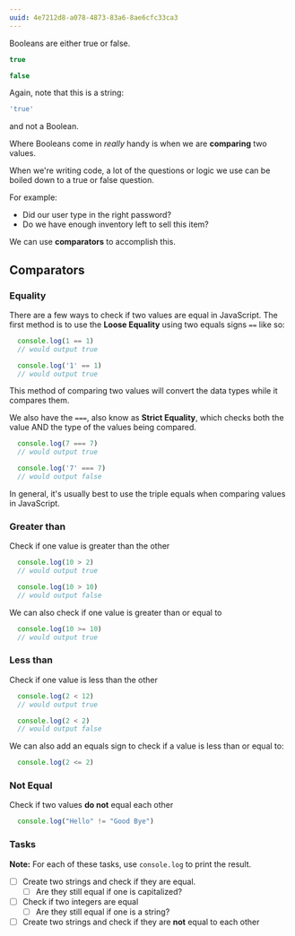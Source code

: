 ```yaml
---
uuid: 4e7212d8-a078-4873-83a6-8ae6cfc33ca3
---
```


Booleans are either true or false.

```javascript
true

false
```
Again, note that this is a string:

```javascript
'true'
```
and not a Boolean.

Where Booleans come in _really_ handy is when we are **comparing** two values.

When we're writing code, a lot of the questions or logic we use can be boiled down to a true or false question.

For example:
- Did our user type in the right password?
- Do we have enough inventory left to sell this item?

We can use **comparators** to accomplish this.

## Comparators

### Equality

There are a few ways to check if two values are equal in JavaScript. The first method is to use the **Loose Equality** using two equals signs `==` like so:

```javascript
  console.log(1 == 1)
  // would output true
```

```javascript
  console.log('1' == 1)
  // would output true
```
This method of comparing two values will convert the data types while it compares them.

We also have the `===`, also know as **Strict Equality**, which checks both the value AND the type of the values being compared.

```javascript
  console.log(7 === 7)
  // would output true
```

```javascript
  console.log('7' === 7)
  // would output false
```

In general, it's usually best to use the triple equals when comparing values in JavaScript.

### Greater than
Check if one value is greater than the other

```javascript
  console.log(10 > 2)
  // would output true
```

```javascript
  console.log(10 > 10)
  // would output false
```
We can also check if one value is greater than or equal to

```javascript
  console.log(10 >= 10)
  // would output true
```

### Less than
Check if one value is less than the other

```javascript
  console.log(2 < 12)
  // would output true
```

```javascript
  console.log(2 < 2)
  // would output false
```

We can also add an equals sign to check if a value is less than or equal to:

```javascript
  console.log(2 <= 2)
```

### Not Equal
Check if two values **do not** equal each other

```javascript
  console.log("Hello" != "Good Bye")
```
### Tasks
  **Note:** For each of these tasks, use `console.log` to print the result.
- [ ] Create two strings and check if they are equal.
  - [ ] Are they still equal if one is capitalized?
- [ ] Check if two integers are equal
  - [ ] Are they still equal if one is a string?
- [ ] Create two strings and check if they are **not** equal to each other
